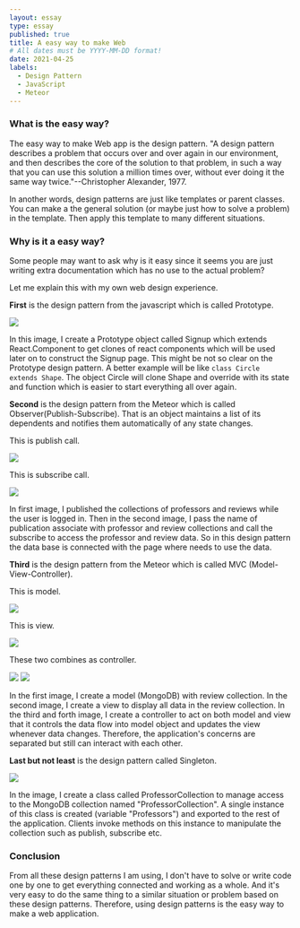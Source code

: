 ```yaml
---
layout: essay
type: essay
published: true
title: A easy way to make Web
# All dates must be YYYY-MM-DD format!
date: 2021-04-25
labels:
  - Design Pattern
  - JavaScript 
  - Meteor
---
```


<h3>What is the easy way?</h3>

The easy way to make Web app is the design pattern. "A design pattern describes a problem that occurs over and over again in our environment, and then describes the core of the solution to that problem, in such a way that you can use this solution  a million times over, without ever doing it the same way twice."--Christopher Alexander, 1977.

In another words, design patterns are just like templates or parent classes. You can make a the general solution (or maybe just how to solve a problem) in the template. Then apply this template to many different situations.

<h3>Why is it a easy way?</h3>

Some people may want to ask why is it easy since it seems you are just writing extra documentation which has no use to the actual problem?

Let me explain this with my own web design experience. 

__First__ is the design pattern from the javascript which is called Prototype.

<img class="ui image" src="../images/prototype.png">

In this image, I create a Prototype object called Signup which extends React.Component to get clones of react components which will be used later on to construct the Signup page. This might be not so clear on the Prototype design pattern. A better example will be like `class Circle extends Shape`. The object Circle will clone Shape and override with its state and function which is easier to start everything all over again.

__Second__ is the design pattern from the Meteor which is called Observer(Publish-Subscribe). That is an object maintains a list of its dependents and notifies them automatically of any state changes.

This is publish call.

<img class="ui image" src="../images/observer.png">

This is subscribe call.

<img class="ui image" src="../images/subscribe.png">


In first image, I published the collections of professors and reviews while the user is logged in. Then in the second image, I pass the name of publication associate with professor and review collections and call the subscribe to access the professor and review data. So in this design pattern the data base is connected with the page where needs to use the data.

__Third__ is the design pattern from the Meteor which is called MVC (Model-View-Controller).

This is model.

<img class="ui image" src="../images/model.png">

This is view.

<img class="ui image" src="../images/view.png">

These two combines as controller.

<img class="ui image" src="../images/controller.png">

<img class="ui image" src="../images/controller2.png">

In the first image, I create a model (MongoDB) with review collection. In the second image, I create a view to display all data in the review collection. In the third and forth image, I create a controller to act on both model and view that it controls the data flow into model object and updates the view whenever data changes. Therefore, the application's concerns are separated but still can interact with each other.

__Last but not least__ is the design pattern called Singleton.

<img class="ui image" src="../images/singleton.png">

In the image, I create a class called ProfessorCollection to manage access to the MongoDB collection named "ProfessorCollection". A single instance of this class is created (variable "Professors") and exported to the rest of the application. Clients invoke methods on this instance to manipulate the collection such as publish, subscribe etc.

<h3>Conclusion</h3>

From all these design patterns I am using, I don't have to solve or write code one by one to get everything connected and working as a whole. And it's very easy to do the same thing to a similar situation or problem based on these design patterns. Therefore, using design patterns is the easy way to make a web application.